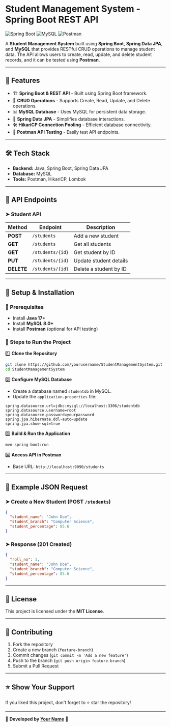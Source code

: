 # Student Management System - Spring Boot REST API

![Spring Boot](https://img.shields.io/badge/Spring%20Boot-2.7.0-green) ![MySQL](https://img.shields.io/badge/MySQL-8.0-blue) ![Postman](https://img.shields.io/badge/Postman-API%20Testing-orange)

A **Student Management System** built using **Spring Boot**, **Spring Data JPA**, and **MySQL** that provides RESTful CRUD operations to manage student data. The API allows users to create, read, update, and delete student records, and it can be tested using **Postman**.

---

## 🚀 Features

- 🏗 **Spring Boot & REST API** - Built using Spring Boot framework.
- 📌 **CRUD Operations** - Supports Create, Read, Update, and Delete operations.
- 📊 **MySQL Database** - Uses MySQL for persistent data storage.
- 🔧 **Spring Data JPA** - Simplifies database interactions.
- 🛠 **HikariCP Connection Pooling** - Efficient database connectivity.
- 📝 **Postman API Testing** - Easily test API endpoints.

---

## 🛠 Tech Stack

- **Backend:** Java, Spring Boot, Spring Data JPA
- **Database:** MySQL
- **Tools:** Postman, HikariCP, Lombok

---

## 📌 API Endpoints

### ➤ **Student API**

| Method | Endpoint | Description |
|--------|----------|--------------|
| **POST** | `/students` | Add a new student |
| **GET** | `/students` | Get all students |
| **GET** | `/students/{id}` | Get student by ID |
| **PUT** | `/students/{id}` | Update student details |
| **DELETE** | `/students/{id}` | Delete a student by ID |

---

## 🔧 Setup & Installation

### 📌 Prerequisites
- Install **Java 17+**
- Install **MySQL 8.0+**
- Install **Postman** (optional for API testing)

### 📌 Steps to Run the Project

1️⃣ **Clone the Repository**
```sh
git clone https://github.com/yourusername/StudentManagementSystem.git
cd StudentManagementSystem
```

2️⃣ **Configure MySQL Database**
- Create a database named `studentdb` in MySQL.
- Update the `application.properties` file:
```properties
spring.datasource.url=jdbc:mysql://localhost:3306/studentdb
spring.datasource.username=root
spring.datasource.password=yourpassword
spring.jpa.hibernate.ddl-auto=update
spring.jpa.show-sql=true
```

3️⃣ **Build & Run the Application**
```sh
mvn spring-boot:run
```

4️⃣ **Access API in Postman**
- Base URL: `http://localhost:9090/students`

---

## 📜 Example JSON Request

### ➤ Create a New Student (POST `/students`)
```json
{
  "student_name": "John Doe",
  "student_branch": "Computer Science",
  "student_percentage": 85.6
}
```

### ➤ Response (201 Created)
```json
{
  "roll_no": 1,
  "student_name": "John Doe",
  "student_branch": "Computer Science",
  "student_percentage": 85.6
}
```

---

## 📜 License

This project is licensed under the **MIT License**.

---

## 🤝 Contributing

1. Fork the repository
2. Create a new branch (`feature-branch`)
3. Commit changes (`git commit -m 'Add a new feature'`)
4. Push to the branch (`git push origin feature-branch`)
5. Submit a Pull Request

---

## ⭐ Show Your Support

If you liked this project, don't forget to ⭐ star the repository!

---

🚀 **Developed by [Your Name](https://github.com/alwaysdaya123)** 🚀

